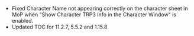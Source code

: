 - Fixed Character Name not appearing correctly on the character sheet in MoP when "Show Character TRP3 Info in the Character Window" is enabled.
- Updated TOC for 11.2.7, 5.5.2 and 1.15.8